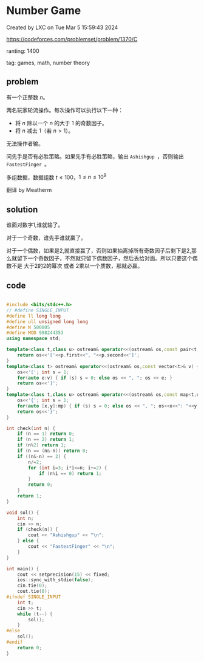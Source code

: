 # Number Game

Created by LXC on Tue Mar  5 15:59:43 2024

https://codeforces.com/problemset/problem/1370/C

ranting: 1400

tag: games, math, number theory

## problem

有一个正整数 $n$。

两名玩家轮流操作。每次操作可以执行以下一种：

- 将 $n$ 除以一个 $n$ 的大于 $1$ 的奇数因子。
- 将 $n$ 减去 $1$（若 $n\gt1$）。

无法操作者输。

问先手是否有必胜策略。如果先手有必胜策略，输出 `Ashishgup `，否则输出 `FastestFinger `。

多组数据，数据组数 $t \leq 100$，$1 \leq n \leq 10^9$

翻译 by Meatherm

## solution

谁面对数字1,谁就输了。

对于一个奇数，谁先手谁就赢了。

对于一个偶数，如果是2,就直接赢了，否则如果抽离掉所有奇数因子后剩下是2,那么就留下一个奇数因子，不然就只留下偶数因子，然后丢给对面。所以只要这个偶数不是 大于2的2的幂次 或者 2乘以一个质数，那就必赢。

## code

``` cpp

#include <bits/stdc++.h>
// #define SINGLE_INPUT
#define ll long long
#define ull unsigned long long
#define N 500005
#define MOD 998244353
using namespace std;

template<class t,class u> ostream& operator<<(ostream& os,const pair<t,u>& p) {
    return os<<'['<<p.first<<", "<<p.second<<']';
}
template<class t> ostream& operator<<(ostream& os,const vector<t>& v) {
    os<<'['; int s = 1;
    for(auto e:v) { if (s) s = 0; else os << ", "; os << e; }
    return os<<']';
}
template<class t,class u> ostream& operator<<(ostream& os,const map<t,u>& mp){
    os<<'{'; int s = 1;
    for(auto [x,y]:mp) { if (s) s = 0; else os << ", "; os<<x<<": "<<y; }
    return os<<'}';
}

int check(int n) {
    if (n == 1) return 0;
    if (n == 2) return 1;
    if (n%2) return 1;
    if (n == (n&-n)) return 0;
    if ((n&-n) == 2) {
        n/=2;
        for (int i=3; i*i<=n; i+=2) {
            if (n%i == 0) return 1;
        }
        return 0;
    }
    return 1;
}

void sol() {
    int n;
    cin >> n; 
    if (check(n)) {
        cout << "Ashishgup" << "\n";
    } else {
        cout << "FastestFinger" << "\n";
    }
}

int main() {
    cout << setprecision(15) << fixed;
    ios::sync_with_stdio(false);
    cin.tie(0);
    cout.tie(0);
#ifndef SINGLE_INPUT
    int t;
    cin >> t;
    while (t--) {
        sol();
    }
#else
    sol();
#endif
    return 0;
}

```
